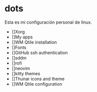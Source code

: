 # dots

Esta es mi configuración personal de linux. 
- []Xorg
- []My apps
- []WM Qtile installation
- []Fonts
- []GitHub ssh authentication
- []sddm
- []rofi
- []neovim 
- []kitty themes
- []Thunar icons and theme
- []WM Qtile configuration
